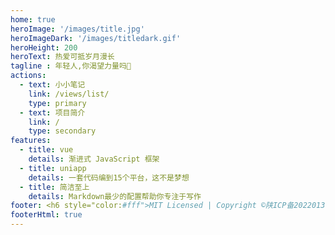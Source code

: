 ```yaml
---
home: true
heroImage: '/images/title.jpg'
heroImageDark: '/images/titledark.gif'
heroHeight: 200
heroText: 热爱可抵岁月漫长
tagline : 年轻人,你渴望力量吗💪
actions:
  - text: 小小笔记
    link: /views/list/
    type: primary
  - text: 项目简介
    link: /
    type: secondary
features:
  - title: vue
    details: 渐进式 JavaScript 框架
  - title: uniapp
    details: 一套代码编到15个平台，这不是梦想
  - title: 简洁至上
    details: Markdown最少的配置帮助你专注于写作
footer: <h6 style="color:#fff">MIT Licensed | Copyright ©陕ICP备2022013038号</h6> 
footerHtml: true
---
```

